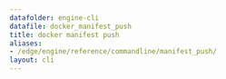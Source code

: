 ```yaml
---
datafolder: engine-cli
datafile: docker_manifest_push
title: docker manifest push
aliases:
- /edge/engine/reference/commandline/manifest_push/
layout: cli
---
```


<!--
This page is automatically generated from Docker's source code. If you want to
suggest a change to the text that appears here, open a ticket or pull request
in the source repository on GitHub:

https://github.com/docker/cli
-->
